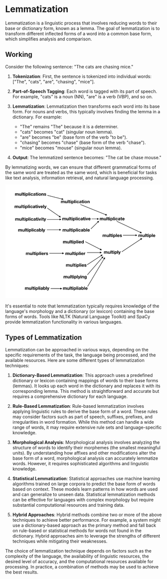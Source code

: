 
# Lemmatization

Lemmatization is a linguistic process that involves reducing words to their base or dictionary form, known as a lemma. The goal of lemmatization is to transform different inflected forms of a word into a common base form, which simplifies analysis and comparison.

## Working

Consider the following sentence: "The cats are chasing mice."

1. **Tokenization**: First, the sentence is tokenized into individual words: ["The", "cats", "are", "chasing", "mice"].

2. **Part-of-Speech Tagging**: Each word is tagged with its part of speech. For example, "cats" is a noun (NN), "are" is a verb (VBP), and so on.

3. **Lemmatization**: Lemmatization then transforms each word into its base form. For nouns and verbs, this typically involves finding the lemma in a dictionary. For example:
   - "The" remains "The" because it is a determiner.
   - "cats" becomes "cat" (singular noun lemma).
   - "are" becomes "be" (base form of the verb "to be").
   - "chasing" becomes "chase" (base form of the verb "chase").
   - "mice" becomes "mouse" (singular noun lemma).

4. **Output**: The lemmatized sentence becomes: "The cat be chase mouse."

By lemmatizing words, we can ensure that different grammatical forms of the same word are treated as the same word, which is beneficial for tasks like text analysis, information retrieval, and natural language processing.

![Example of Lemmatization](../media/re-learning-english-multiple1.png)

It's essential to note that lemmatization typically requires knowledge of the language's morphology and a dictionary (or lexicon) containing the base forms of words. Tools like NLTK (Natural Language Toolkit) and SpaCy provide lemmatization functionality in various languages.

## Types of Lemmatization

Lemmatization can be approached in various ways, depending on the specific requirements of the task, the language being processed, and the available resources. Here are some different types of lemmatization techniques:

1. **Dictionary-Based Lemmatization**: This approach uses a predefined dictionary or lexicon containing mappings of words to their base forms (lemmas). It looks up each word in the dictionary and replaces it with its corresponding lemma. This method is straightforward and accurate but requires a comprehensive dictionary for each language.

2. **Rule-Based Lemmatization**: Rule-based lemmatization involves applying linguistic rules to derive the base form of a word. These rules may consider factors such as part of speech, suffixes, prefixes, and irregularities in word formation. While this method can handle a wide range of words, it may require extensive rule sets and language-specific knowledge.

3. **Morphological Analysis**: Morphological analysis involves analyzing the structure of words to identify their morphemes (the smallest meaningful units). By understanding how affixes and other modifications alter the base form of a word, morphological analysis can accurately lemmatize words. However, it requires sophisticated algorithms and linguistic knowledge.

4. **Statistical Lemmatization**: Statistical approaches use machine learning algorithms trained on large corpora to predict the base form of words based on context. These models learn patterns in how words are used and can generalize to unseen data. Statistical lemmatization methods can be effective for languages with complex morphology but require substantial computational resources and training data.

5. **Hybrid Approaches**: Hybrid methods combine two or more of the above techniques to achieve better performance. For example, a system might use a dictionary-based approach as the primary method and fall back on rule-based or statistical methods for words not found in the dictionary. Hybrid approaches aim to leverage the strengths of different techniques while mitigating their weaknesses.

The choice of lemmatization technique depends on factors such as the complexity of the language, the availability of linguistic resources, the desired level of accuracy, and the computational resources available for processing. In practice, a combination of methods may be used to achieve the best results.